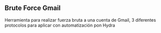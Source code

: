 ## Brute Force Gmail
Herramienta para realizar fuerza bruta a una cuenta de Gmail, 3 diferentes protocolos para aplicar con automatización pon Hydra
